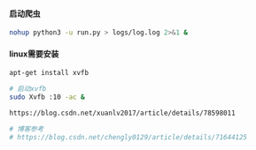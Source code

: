 #### 启动爬虫
```sh
nohup python3 -u run.py > logs/log.log 2>&1 &
```


#### linux需要安装
```sh
apt-get install xvfb

# 启动xvfb
sudo Xvfb :10 -ac &

https://blog.csdn.net/xuanlv2017/article/details/78598011

# 博客参考
# https://blog.csdn.net/chengly0129/article/details/71644125
```
